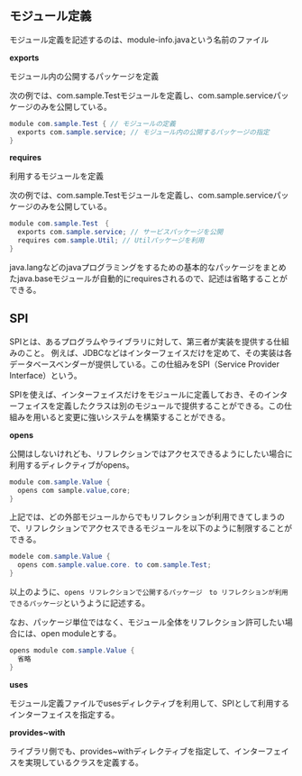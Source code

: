 ## モジュール定義

モジュール定義を記述するのは、module-info.javaという名前のファイル

**exports**

モジュール内の公開するパッケージを定義

次の例では、com.sample.Testモジュールを定義し、com.sample.serviceパッケージのみを公開している。

```Java
module com.sample.Test { // モジュールの定義
  exports com.sample.service; // モジュール内の公開するパッケージの指定
}
```
**requires**

利用するモジュールを定義

次の例では、com.sample.Testモジュールを定義し、com.sample.serviceパッケージのみを公開している。

```Java
module com.sample.Test　{
  exports com.sample.service; // サービスパッケージを公開
  requires com.sample.Util; // Utilパッケージを利用
}
```

java.langなどのjavaプログラミングをするための基本的なパッケージをまとめたjava.baseモジュールが自動的にrequiresされるので、記述は省略することができる。

## SPI

SPIとは、あるプログラムやライブラリに対して、第三者が実装を提供する仕組みのこと。
例えば、JDBCなどはインターフェイスだけを定めて、その実装は各データベースベンダーが提供している。この仕組みをSPI（Service Provider Interface）という。

SPIを使えば、インターフェイスだけをモジュールに定義しておき、そのインターフェイスを定義したクラスは別のモジュールで提供することができる。この仕組みを用いると変更に強いシステムを構築することができる。


**opens**

公開はしないけれども、リフレクションではアクセスできるようにしたい場合に利用するディレクティブがopens。

```java
module com.sample.Value {
  opens com sample.value,core;
}
```

上記では、どの外部モジュールからでもリフレクションが利用できてしまうので、リフレクションでアクセスできるモジュールを以下のように制限することができる。

```java
modele com.sample.Value {
  opens com.sample.value.core. to com.sample.Test;
}
```

以上のように、`opens リフレクションで公開するパッケージ　to リフレクションが利用できるパッケージ`というように記述する。

なお、パッケージ単位ではなく、モジュール全体をリフレクション許可したい場合には、open moduleとする。

```java
opens module com.sample.Value {
  省略
}
```

**uses**

モジュール定義ファイルでusesディレクティブを利用して、SPIとして利用するインターフェイスを指定する。


**provides~with**

ライブラリ側でも、provides~withディレクティブを指定して、インターフェイスを実現しているクラスを定義する。



